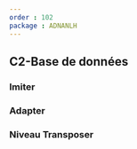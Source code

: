```yaml
---
order : 102
package : ADNANLH
---
```


## C2-Base de données

### Imiter


### Adapter



###  Niveau Transposer
